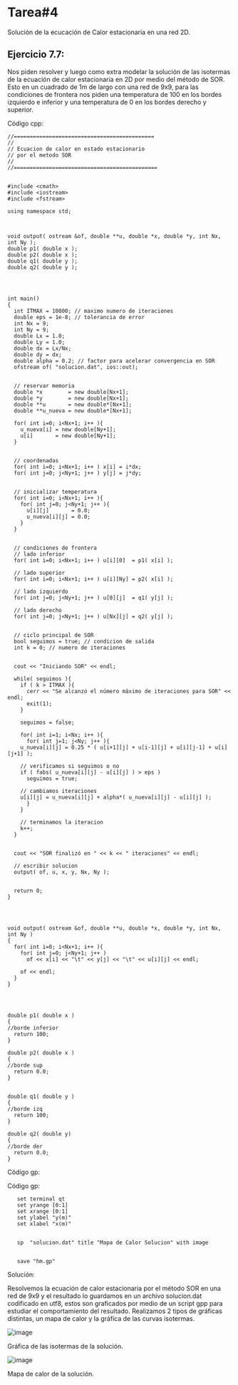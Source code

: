 
# Tarea#4

Solución de la ecucación de Calor estacionaria en una red 2D.



## Ejercicio 7.7: 

Nos piden resolver y luego como extra modelar la solución de las isotermas de la ecuación de calor estacionaria en 2D por medio del método de SOR. Esto en un cuadrado de 1m de largo con una red de 9x9, para las condiciones de frontera nos piden una temperatura de 100 en los bordes izquierdo e inferior y una temperatura de 0 en los bordes derecho y superior.



Código cpp: 

    //============================================
    //
    // Ecuacion de calor en estado estacionario
    // por el metodo SOR
    //
    //=============================================


    #include <cmath>
    #include <iostream>
    #include <fstream>

    using namespace std;



    void output( ostream &of, double **u, double *x, double *y, int Nx, int Ny );
    double p1( double x );
    double p2( double x );
    double q1( double y );
    double q2( double y );




    int main()
    {
      int ITMAX = 10000; // maximo numero de iteraciones
      double eps = 1e-8; // tolerancia de error
      int Nx = 9;
      int Ny = 9;
      double Lx = 1.0;
      double Ly = 1.0;
      double dx = Lx/Nx;
      double dy = dx;
      double alpha = 0.2; // factor para acelerar convergencia en SOR
      ofstream of( "solucion.dat", ios::out);


      // reservar memoria
      double *x        = new double[Nx+1];
      double *y        = new double[Nx+1];
      double **u       = new double*[Nx+1];
      double **u_nueva = new double*[Nx+1];

      for( int i=0; i<Nx+1; i++ ){
        u_nueva[i] = new double[Ny+1];
        u[i]       = new double[Ny+1];
      }


      // coordenadas
      for( int i=0; i<Nx+1; i++ ) x[i] = i*dx;
      for( int j=0; j<Ny+1; j++ ) y[j] = j*dy;


      // inicializar temperatura
      for( int i=0; i<Nx+1; i++ ){
        for( int j=0; j<Ny+1; j++ ){
          u[i][j]       = 0.0;
          u_nueva[i][j] = 0.0;
        }
      }


      // condiciones de frontera
      // lado inferior
      for( int i=0; i<Nx+1; i++ ) u[i][0]  = p1( x[i] );

      // lado superior
      for( int i=0; i<Nx+1; i++ ) u[i][Ny] = p2( x[i] );

      // lado izquierdo
      for( int j=0; j<Ny+1; j++ ) u[0][j]  = q1( y[j] );

      // lado derecho
      for( int j=0; j<Ny+1; j++ ) u[Nx][j] = q2( y[j] );


      // ciclo principal de SOR
      bool seguimos = true; // condicion de salida
      int k = 0; // numero de iteraciones


      cout << "Iniciando SOR" << endl;

      while( seguimos ){
        if ( k > ITMAX ){
          cerr << "Se alcanzó el número máximo de iteraciones para SOR" << endl;
          exit(1);
        }

        seguimos = false;

        for( int i=1; i<Nx; i++ ){
          for( int j=1; j<Ny; j++ ){
        u_nueva[i][j] = 0.25 * ( u[i+1][j] + u[i-1][j] + u[i][j-1] + u[i][j+1] );

        // verificamos si seguimos o no
        if ( fabs( u_nueva[i][j] - u[i][j] ) > eps )
          seguimos = true;

        // cambiamos iteraciones
        u[i][j] = u_nueva[i][j] + alpha*( u_nueva[i][j] - u[i][j] );	
          }
        }

        // terminamos la iteracion
        k++;
      }


      cout << "SOR finalizó en " << k << " iteraciones" << endl;

      // escribir solucion
      output( of, u, x, y, Nx, Ny );


      return 0;
    }




    void output( ostream &of, double **u, double *x, double *y, int Nx, int Ny )
    {
      for( int i=0; i<Nx+1; i++ ){
        for( int j=0; j<Ny+1; j++ )
          of << x[i] << "\t" << y[j] << "\t" << u[i][j] << endl;

        of << endl;
      }
    }




    double p1( double x )
    {
    //borde inferior
      return 100;
    }

    double p2( double x )
    {
    //borde sup
      return 0.0;
    }


    double q1( double y )
    {
    //borde izq
      return 100;
    }

    double q2( double y)
    {
    //borde der
      return 0.0;
    }

    
Código gp:




Código gp:



       set terminal qt
       set yrange [0:1]
       set xrange [0:1]
       set ylabel "y(m)"
       set xlabel "x(m)"


       sp  "solucion.dat" title "Mapa de Calor Solucion" with image


       save "hm.gp"



Solución:


Resolvemos la ecuación de calor estacionaria por el método SOR en una red de 9x9 y el resultado lo guardamos en un archivo solucion.dat codificado en utf8, estos son graficados por medio de un script gpp para estudiar el comportamiento del resultado. Realizamos 2 tipos de gráficas distintas, un mapa de calor y la gráfica de las curvas isotermas.


![image](https://user-images.githubusercontent.com/100542213/200505060-111c180e-6276-4cda-ba11-f80477630a55.png)

Gráfica de las isotermas de la solución.

![image](https://user-images.githubusercontent.com/100542213/200505139-309aafcb-60b0-47ac-9b8c-1794e5d00f56.png)


Mapa de calor de la solución.




